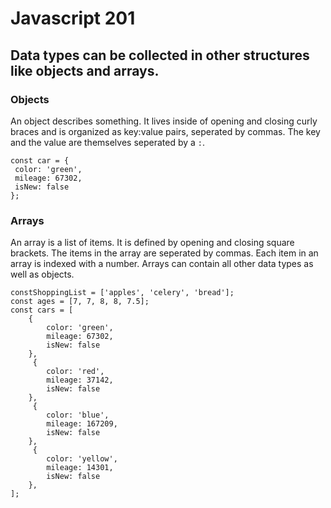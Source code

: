 # Javascript 201
## Data types can be collected in other structures like objects and arrays.

### Objects
An object describes something. It lives inside of opening and closing curly braces and is organized as key:value pairs, seperated by commas. The key and the value are themselves seperated by a `:`.
```
const car = {
 color: 'green',
 mileage: 67302,
 isNew: false
};
```


### Arrays
An array is a list of items. It is defined by opening and closing square brackets. The items in the array are seperated by commas. Each item in an array is indexed with a number. Arrays can contain all other data types as well as objects.
```
constShoppingList = ['apples', 'celery', 'bread'];
const ages = [7, 7, 8, 8, 7.5];
const cars = [
    {
        color: 'green',
        mileage: 67302,
        isNew: false
    },
     {
        color: 'red',
        mileage: 37142,
        isNew: false
    },
     {
        color: 'blue',
        mileage: 167209,
        isNew: false
    },
     {
        color: 'yellow',
        mileage: 14301,
        isNew: false
    },
];